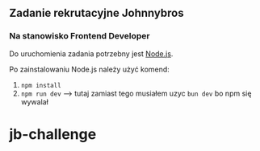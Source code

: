 ## Zadanie rekrutacyjne Johnnybros
### Na stanowisko Frontend Developer

Do uruchomienia zadania potrzebny jest [Node.js](https://nodejs.org/en/download).

Po zainstalowaniu Node.js należy użyć komend:

1. `npm install`
2. `npm run dev` --> tutaj zamiast tego musiałem uzyc `bun dev` bo npm się wywalał
# jb-challenge
